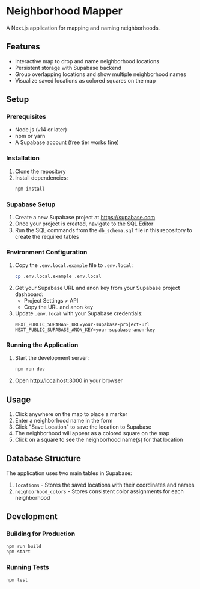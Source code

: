 # Neighborhood Mapper

A Next.js application for mapping and naming neighborhoods.

## Features

- Interactive map to drop and name neighborhood locations
- Persistent storage with Supabase backend
- Group overlapping locations and show multiple neighborhood names
- Visualize saved locations as colored squares on the map

## Setup

### Prerequisites

- Node.js (v14 or later)
- npm or yarn
- A Supabase account (free tier works fine)

### Installation

1. Clone the repository
2. Install dependencies:
   ```bash
   npm install
   ```

### Supabase Setup

1. Create a new Supabase project at https://supabase.com
2. Once your project is created, navigate to the SQL Editor
3. Run the SQL commands from the `db_schema.sql` file in this repository to create the required tables

### Environment Configuration

1. Copy the `.env.local.example` file to `.env.local`:
   ```bash
   cp .env.local.example .env.local
   ```
2. Get your Supabase URL and anon key from your Supabase project dashboard:
   - Project Settings > API
   - Copy the URL and anon key
3. Update `.env.local` with your Supabase credentials:
   ```
   NEXT_PUBLIC_SUPABASE_URL=your-supabase-project-url
   NEXT_PUBLIC_SUPABASE_ANON_KEY=your-supabase-anon-key
   ```

### Running the Application

1. Start the development server:
   ```bash
   npm run dev
   ```
2. Open [http://localhost:3000](http://localhost:3000) in your browser

## Usage

1. Click anywhere on the map to place a marker
2. Enter a neighborhood name in the form
3. Click "Save Location" to save the location to Supabase
4. The neighborhood will appear as a colored square on the map
5. Click on a square to see the neighborhood name(s) for that location

## Database Structure

The application uses two main tables in Supabase:

1. `locations` - Stores the saved locations with their coordinates and names
2. `neighborhood_colors` - Stores consistent color assignments for each neighborhood

## Development

### Building for Production

```bash
npm run build
npm start
```

### Running Tests

```bash
npm test
```